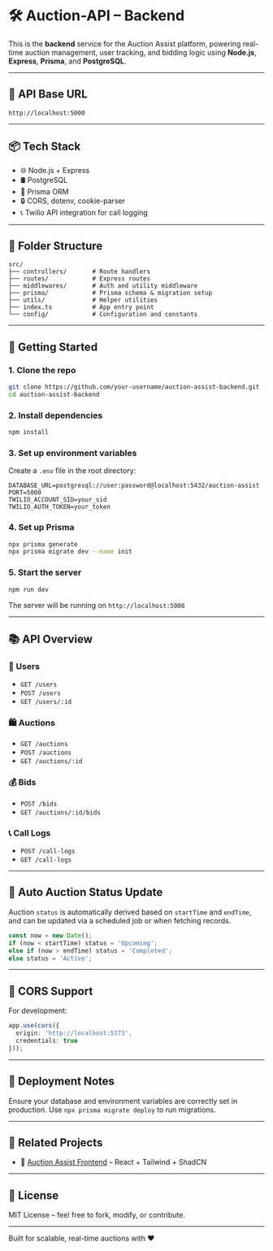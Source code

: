 # 🛠️ Auction-API – Backend

This is the **backend** service for the Auction Assist platform, powering real-time auction management, user tracking, and bidding logic using **Node.js**, **Express**, **Prisma**, and **PostgreSQL**.

---

## 🚀 API Base URL

```
http://localhost:5000
```

---

## 📦 Tech Stack

- 🌐 Node.js + Express
- 🛢️ PostgreSQL
- 🔁 Prisma ORM
- 🔒 CORS, dotenv, cookie-parser
- 📞 Twilio API integration for call logging

---

## 🧬 Folder Structure

```
src/
├── controllers/       # Route handlers
├── routes/            # Express routes
├── middlewares/       # Auth and utility middleware
├── prisma/            # Prisma schema & migration setup
├── utils/             # Helper utilities
├── index.ts           # App entry point
└── config/            # Configuration and constants
```

---

## 🧪 Getting Started

### 1. Clone the repo

```bash
git clone https://github.com/your-username/auction-assist-backend.git
cd auction-assist-backend
```

### 2. Install dependencies

```bash
npm install
```

### 3. Set up environment variables

Create a `.env` file in the root directory:

```env
DATABASE_URL=postgresql://user:password@localhost:5432/auction-assist
PORT=5000
TWILIO_ACCOUNT_SID=your_sid
TWILIO_AUTH_TOKEN=your_token
```

### 4. Set up Prisma

```bash
npx prisma generate
npx prisma migrate dev --name init
```

### 5. Start the server

```bash
npm run dev
```

The server will be running on `http://localhost:5000`

---

## 📚 API Overview

### 👤 Users

- `GET /users`
- `POST /users`
- `GET /users/:id`

### 🛍️ Auctions

- `GET /auctions`
- `POST /auctions`
- `GET /auctions/:id`

### 💰 Bids

- `POST /bids`
- `GET /auctions/:id/bids`

### 📞 Call Logs

- `POST /call-logs`
- `GET /call-logs`

---

## 🔄 Auto Auction Status Update

Auction `status` is automatically derived based on `startTime` and `endTime`, and can be updated via a scheduled job or when fetching records.

```ts
const now = new Date();
if (now < startTime) status = 'Upcoming';
else if (now > endTime) status = 'Completed';
else status = 'Active';
```

---

## 🔐 CORS Support

For development:

```ts
app.use(cors({
  origin: 'http://localhost:5173',
  credentials: true
}));
```

---

## 🔧 Deployment Notes

Ensure your database and environment variables are correctly set in production. Use `npx prisma migrate deploy` to run migrations.

---

## 🧩 Related Projects

- 🎯 [Auction Assist Frontend](https://github.com/your-username/auction-assist-frontend) – React + Tailwind + ShadCN

---

## 📄 License

MIT License – feel free to fork, modify, or contribute.

---

Built for scalable, real-time auctions with ❤️

